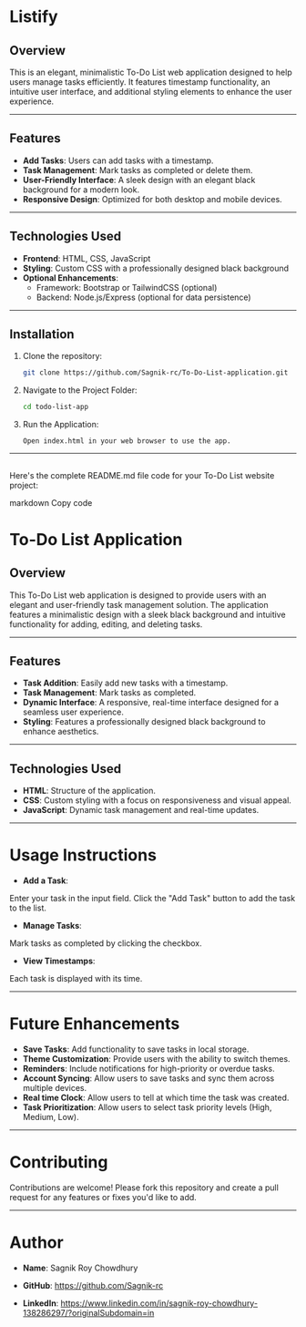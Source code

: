 
# Listify

## Overview

This is an elegant, minimalistic To-Do List web application designed to help users manage tasks efficiently. It features timestamp functionality, an intuitive user interface, and additional styling elements to enhance the user experience.

---

## Features

- **Add Tasks**: Users can add tasks with a timestamp.
- **Task Management**: Mark tasks as completed or delete them.
- **User-Friendly Interface**: A sleek design with an elegant black background for a modern look.
- **Responsive Design**: Optimized for both desktop and mobile devices.

---

## Technologies Used

- **Frontend**: HTML, CSS, JavaScript
- **Styling**: Custom CSS with a professionally designed black background
- **Optional Enhancements**:
  - Framework: Bootstrap or TailwindCSS (optional)
  - Backend: Node.js/Express (optional for data persistence)

---

## Installation

1. Clone the repository:
   ```bash
   git clone https://github.com/Sagnik-rc/To-Do-List-application.git
2. Navigate to the Project Folder:
   ```bash
   cd todo-list-app
3. Run the Application:
   ```
   Open index.html in your web browser to use the app.
---
##
Here's the complete README.md file code for your To-Do List website project:

markdown
Copy code
# To-Do List Application

## Overview

This To-Do List web application is designed to provide users with an elegant and user-friendly task management solution. The application features a minimalistic design with a sleek black background and intuitive functionality for adding, editing, and deleting tasks. 

---

## Features

- **Task Addition**: Easily add new tasks with a timestamp.
- **Task Management**: Mark tasks as completed.
- **Dynamic Interface**: A responsive, real-time interface designed for a seamless user experience.
- **Styling**: Features a professionally designed black background to enhance aesthetics.

---

## Technologies Used

- **HTML**: Structure of the application.
- **CSS**: Custom styling with a focus on responsiveness and visual appeal.
- **JavaScript**: Dynamic task management and real-time updates.

---

# Usage Instructions

- **Add a Task**:

Enter your task in the input field.
Click the "Add Task" button to add the task to the list.
- **Manage Tasks**:

Mark tasks as completed by clicking the checkbox.
- **View Timestamps**:

Each task is displayed with its time.

---
# Future Enhancements
- **Save Tasks**: Add functionality to save tasks in local storage.
- **Theme Customization**: Provide users with the ability to switch themes.
- **Reminders**: Include notifications for high-priority or overdue tasks.
- **Account Syncing**: Allow users to save tasks and sync them across multiple devices.
- **Real time Clock**: Allow users to tell at which time the task was created.
- **Task Prioritization**: Allow users to select task priority levels (High, Medium, Low).

---
# Contributing
Contributions are welcome! Please fork this repository and create a pull request for any features or fixes you'd like to add.

---
# Author
- **Name**: Sagnik Roy Chowdhury

- **GitHub**: https://github.com/Sagnik-rc

- **LinkedIn**: https://www.linkedin.com/in/sagnik-roy-chowdhury-138286297/?originalSubdomain=in
